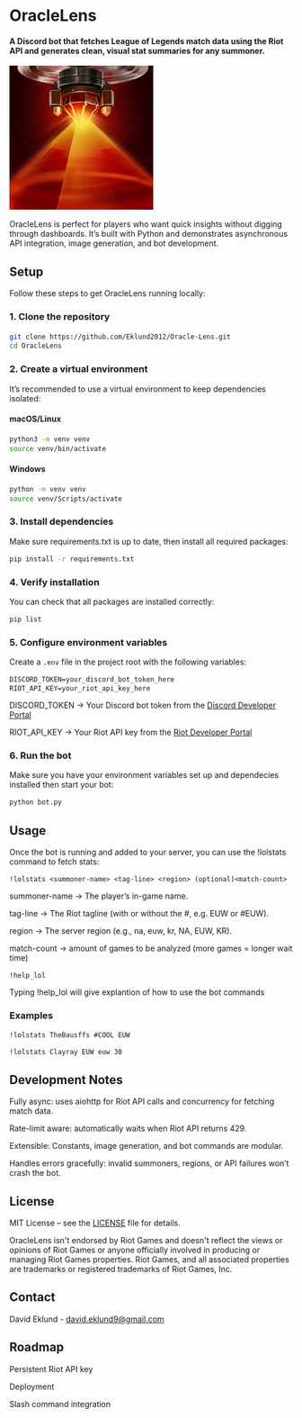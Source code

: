 # OracleLens

#### A Discord bot that fetches League of Legends match data using the Riot API and generates clean, visual stat summaries for any summoner.
![OracleLens](assets/img/Oracle_Lens_0.5.png)

OracleLens is perfect for players who want quick insights without digging through dashboards. It’s built with Python and demonstrates asynchronous API integration, image generation, and bot development.

## Setup
Follow these steps to get OracleLens running locally:

### 1. Clone the repository
```bash
git clone https://github.com/Eklund2012/Oracle-Lens.git
cd OracleLens
```

### 2. Create a virtual environment
It’s recommended to use a virtual environment to keep dependencies isolated:
#### macOS/Linux
```bash
python3 -m venv venv
source venv/bin/activate
```
#### Windows
```bash
python -m venv venv
source venv/Scripts/activate
```

### 3. Install dependencies
Make sure requirements.txt is up to date, then install all required packages:
```bash
pip install -r requirements.txt
```

### 4. Verify installation
You can check that all packages are installed correctly:
```bash
pip list
```

### 5. Configure environment variables
Create a `.env` file in the project root with the following variables:
```env
DISCORD_TOKEN=your_discord_bot_token_here
RIOT_API_KEY=your_riot_api_key_here
```

DISCORD_TOKEN → Your Discord bot token from the [Discord Developer Portal](https://discord.com/developers/applications)

RIOT_API_KEY → Your Riot API key from the [Riot Developer Portal](https://developer.riotgames.com/)


### 6. Run the bot
Make sure you have your environment variables set up and dependecies installed then start your bot:
```bash
python bot.py
```

## Usage
Once the bot is running and added to your server, you can use the !lolstats command to fetch
stats:

```text
!lolstats <summoner-name> <tag-line> <region> (optional)<match-count>
```
summoner-name → The player’s in-game name.

tag-line → The Riot tagline (with or without the #, e.g. EUW or #EUW).

region → The server region (e.g., na, euw, kr, NA, EUW, KR).

match-count → amount of games to be analyzed (more games = longer wait time) 

```text
!help_lol
```
Typing !help_lol will give explantion of how to use the bot commands

### Examples
```text
!lolstats TheBausffs #COOL EUW
```
```text
!lolstats Clayray EUW euw 30
```

## Development Notes
Fully async: uses aiohttp for Riot API calls and concurrency for fetching match data.

Rate-limit aware: automatically waits when Riot API returns 429.

Extensible: Constants, image generation, and bot commands are modular.

Handles errors gracefully: invalid summoners, regions, or API failures won’t crash the bot.

## License
MIT License – see the [LICENSE](LICENSE) file for details.

OracleLens isn't endorsed by Riot Games and doesn't reflect the views or opinions of Riot
Games or anyone officially involved in producing or managing Riot Games properties. Riot
Games, and all associated properties are trademarks or registered trademarks of Riot Games,
Inc.

## Contact
David Eklund - david.eklund9@gmail.com

## Roadmap
Persistent Riot API key

Deployment

Slash command integration
